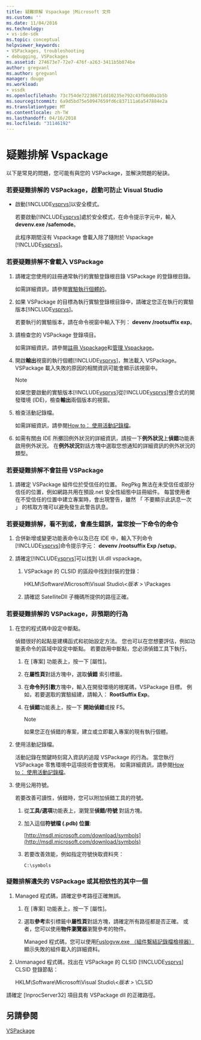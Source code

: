 ```yaml
---
title: 疑難排解 Vspackage |Microsoft 文件
ms.custom: ''
ms.date: 11/04/2016
ms.technology:
- vs-ide-sdk
ms.topic: conceptual
helpviewer_keywords:
- VSPackages, troubleshooting
- debugging, VSPackages
ms.assetid: 274673e7-72e7-476f-a263-3411b5b874be
author: gregvanl
ms.author: gregvanl
manager: douge
ms.workload:
- vssdk
ms.openlocfilehash: 73c754de72238671dd10235e792c43fb6d0a1b5b
ms.sourcegitcommit: 6a9d5bd75e50947659fd6c837111a6a547884e2a
ms.translationtype: MT
ms.contentlocale: zh-TW
ms.lasthandoff: 04/16/2018
ms.locfileid: "31146192"
---
```

# <a name="troubleshooting-vspackages"></a>疑難排解 Vspackage
以下是常見的問題，您可能有與您的 VSPackage，並解決問題的秘訣。  
  
### <a name="to-troubleshoot-a-vspackage-that-keeps-visual-studio-from-starting"></a>若要疑難排解的 VSPackage，啟動可防止 Visual Studio  
  
-   啟動[!INCLUDE[vsprvs](../code-quality/includes/vsprvs_md.md)]以安全模式。  
  
     若要啟動[!INCLUDE[vsprvs](../code-quality/includes/vsprvs_md.md)]處於安全模式，在命令提示字元中，輸入**devenv.exe /safemode**。  
  
     此程序期間沒有 Vspackage 會載入除了隨附於 Vspackage [!INCLUDE[vsprvs](../code-quality/includes/vsprvs_md.md)]。  
  
### <a name="to-troubleshoot-a-vspackage-that-does-not-load"></a>若要疑難排解不會載入 VSPackage  
  
1.  請確定您使用的註冊通常執行的實驗登錄根目錄 VSPackage 的登錄根目錄。  
  
     如需詳細資訊，請參閱[實驗執行個體的](../extensibility/the-experimental-instance.md)。  
  
2.  如果 VSPackage 的目標為執行實驗登錄根目錄中，請確定您正在執行的實驗版本[!INCLUDE[vsprvs](../code-quality/includes/vsprvs_md.md)]。  
  
     若要執行的實驗版本，請在命令視窗中輸入下列： **devenv /rootsuffix exp**。  
  
3.  請檢查您的 VSPackage 登錄項目。  
  
     如需詳細資訊，請參閱[註冊 Vspackage](http://msdn.microsoft.com/en-us/31e6050f-1457-4849-944a-a3c36b76f3dd)和[管理 Vspackage](../extensibility/managing-vspackages.md)。  
  
4.  開啟**輸出**視窗的執行個體[!INCLUDE[vsprvs](../code-quality/includes/vsprvs_md.md)]，無法載入 VSPackage。 VSPackage 載入失敗的原因的相關資訊可能會顯示該視窗中。  
  
    > [!NOTE]
    >  如果您要啟動的實驗版本[!INCLUDE[vsprvs](../code-quality/includes/vsprvs_md.md)]從[!INCLUDE[vsprvs](../code-quality/includes/vsprvs_md.md)]整合式的開發環境 (IDE)，檢查**輸出**兩個版本的視窗。  
  
5.  檢查活動記錄檔。  
  
     如需詳細資訊，請參閱[How to： 使用活動記錄檔](../extensibility/how-to-use-the-activity-log.md)。  
  
6.  如需有關由 IDE 所擲回例外狀況的詳細資訊，請按一下**例外狀況**上**偵錯**功能表啟用例外狀況。 在**例外狀況**對話方塊中選取您想通知的詳細資訊的例外狀況的類型。  
  
### <a name="to-troubleshoot-a-vspackage-that-does-not-register"></a>若要疑難排解不會註冊 VSPackage  
  
1.  請確定 VSPackage 組件位於受信任的位置。 RegPkg 無法在未受信任或部分信任的位置，例如網路共用在預設.net 安全性組態中註冊組件。 每當使用者在不受信任的位置中建立專案時，會出現警告，雖然 「 不要顯示此訊息一次 」 的核取方塊可以避免發生此警告訊息。  
  
### <a name="to-troubleshoot-a-command-that-is-not-visible-or-that-generates-an-error-when-you-click-a-command"></a>若要疑難排解，看不到或，會產生錯誤，當您按一下命令的命令  
  
1.  合併新增或變更功能表命令以及已在 IDE 中，輸入下列命令[!INCLUDE[vsprvs](../code-quality/includes/vsprvs_md.md)]命令提示字元： **devenv /rootsuffix Exp /setup**。  
  
2.  請確定[!INCLUDE[vsprvs](../code-quality/includes/vsprvs_md.md)]可以找到 UI.dll vspackage。  
  
    1.  VSPackage 的 CLSID 的區段中找到封裝的登錄：  
  
         HKLM\Software\Microsoft\Visual Studio\\*\<版本 >* \Packages  
  
    2.  請確認 SatelliteDll 子機碼所提供的路徑正確。  
  
### <a name="to-troubleshoot-a-vspackage-that-behaves-unexpectedly"></a>若要疑難排解的 VSPackage，非預期的行為  
  
1.  在您的程式碼中設定中斷點。  
  
     偵錯很好的起點是建構函式和初始設定方法。 您也可以在您想要評估，例如功能表命令的區域中設定中斷點。 若要啟用中斷點，您必須偵錯工具下執行。  
  
    1.  在 [專案] 功能表上，按一下 [屬性]。  
  
    2.  在**屬性頁**對話方塊中，選取**偵錯** 索引標籤。  
  
    3.  在**命令列引數**方塊中，輸入在開發環境的根尾碼，VSPackage 目標。 例如，若要選取的實驗組建，請輸入： **RootSuffix Exp**。  
  
    4.  在**偵錯**功能表上，按一下 **開始偵錯**或按 F5。  
  
        > [!NOTE]
        >  如果您正在偵錯的專案，建立或立即載入專案的現有執行個體。  
  
2.  使用活動記錄檔。  
  
     活動記錄在關鍵時刻寫入資訊的追蹤 VSPackage 的行為。 當您執行 VSPackage 零售環境中這項技術會很實用。 如需詳細資訊，請參閱[How to： 使用活動記錄檔](../extensibility/how-to-use-the-activity-log.md)。  
  
3.  使用公用符號。  
  
     若要改善可讀性，偵錯時，您可以附加偵錯工具的符號。  
  
    1.  從**工具/選項**功能表上，瀏覽至**偵錯/符號** 對話方塊。  
  
    2.  加入這個**符號檔 (.pdb) 位置**:  
  
         [http://msdl.microsoft.com/download/symbols](http://msdl.microsoft.com/download/symbols)  
  
    3.  若要改善效能，例如指定符號快取資料夾：  
  
        ```  
        C:\symbols  
        ```  
  
### <a name="to-troubleshoot-a-missing-vspackage-or-one-of-its-dependencies"></a>疑難排解遺失的 VSPackage 或其相依性的其中一個  
  
1.  Managed 程式碼，請確定參考路徑正確無誤。  
  
    1.  在 [專案] 功能表上，按一下 [屬性]。  
  
    2.  選取**參考**索引標籤中**屬性頁**對話方塊，請確定所有路徑都是否正確。 或者，您可以使用**物件瀏覽器**瀏覽參考的物件。  
  
         Managed 程式碼，您可以使用[Fuslogvw.exe （組件繫結記錄檔檢視器）](/dotnet/framework/tools/fuslogvw-exe-assembly-binding-log-viewer)顯示失敗的組件載入的詳細資料。  
  
2.  Unmanaged 程式碼，找出在 VSPackage 的 CLSID [!INCLUDE[vsprvs](../code-quality/includes/vsprvs_md.md)] CLSID 登錄節點：  
  
     HKLM\Software\Microsoft\Visual Studio\\*\<版本 >* \CLSID  
  
 請確定 [InprocServer32] 項目具有 VSPackage dll 的正確路徑。  
  
## <a name="see-also"></a>另請參閱  
 [VSPackage](../extensibility/internals/vspackages.md)